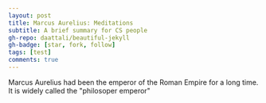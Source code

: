 ```yaml
---
layout: post
title: Marcus Aurelius: Meditations
subtitle: A brief summary for CS people
gh-repo: daattali/beautiful-jekyll
gh-badge: [star, fork, follow]
tags: [test]
comments: true
---
```


Marcus Aurelius had been the emperor of the Roman Empire for a long time. It is widely called the "philosoper emperor"